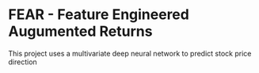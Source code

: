 # FEAR - Feature Engineered Augumented Returns

This project uses a multivariate deep neural network to predict stock price direction